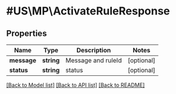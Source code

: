 # #US\MP\ActivateRuleResponse

## Properties

Name | Type | Description | Notes
------------ | ------------- | ------------- | -------------
**message** | **string** | Message and ruleId | [optional]
**status** | **string** | status | [optional]


[[Back to Model list]](../) [[Back to API list]](../../Api/US/MP) [[Back to README]](../../README.md)
